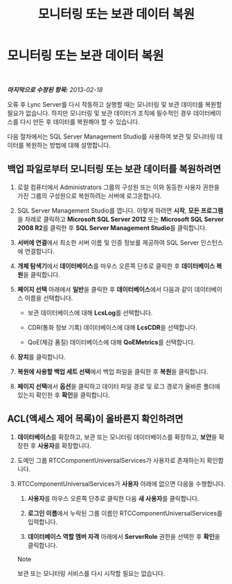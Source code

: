 ﻿---
title: 모니터링 또는 보관 데이터 복원
TOCTitle: 모니터링 또는 보관 데이터 복원
ms:assetid: 60118526-13bb-4b03-803e-6ffae219d436
ms:mtpsurl: https://technet.microsoft.com/ko-kr/library/Hh202175(v=OCS.15)
ms:contentKeyID: 52056866
ms.date: 08/24/2015
mtps_version: v=OCS.15
ms.translationtype: HT
---

# 모니터링 또는 보관 데이터 복원

 

_**마지막으로 수정된 항목:** 2013-02-18_

오류 후 Lync Server를 다시 작동하고 실행할 때는 모니터링 및 보관 데이터를 복원할 필요가 없습니다. 하지만 모니터링 및 보관 데이터가 조직에 필수적인 경우 데이터베이스를 다시 만든 후 데이터를 복원해야 할 수 있습니다.

다음 절차에서는 SQL Server Management Studio를 사용하여 보관 및 모니터링 데이터를 복원하는 방법에 대해 설명합니다.

## 백업 파일로부터 모니터링 또는 보관 데이터를 복원하려면

1.  로컬 컴퓨터에서 Administrators 그룹의 구성원 또는 이와 동등한 사용자 권한을 가진 그룹의 구성원으로 복원하려는 서버에 로그온합니다.

2.  SQL Server Management Studio를 엽니다. 이렇게 하려면 **시작**, **모든 프로그램**을 차례로 클릭하고 **Microsoft SQL Server 2012** 또는 **Microsoft SQL Server 2008 R2**를 클릭한 후 **SQL Server Management Studio**를 클릭합니다.

3.  **서버에 연결**에서 최소한 서버 이름 및 인증 정보를 제공하여 SQL Server 인스턴스에 연결합니다.

4.  **개체 탐색기**에서 **데이터베이스**를 마우스 오른쪽 단추로 클릭한 후 **데이터베이스 복원**을 클릭합니다.

5.  **페이지 선택** 아래에서 **일반**을 클릭한 후 **데이터베이스**에서 다음과 같이 데이터베이스 이름을 선택합니다.
    
      - 보관 데이터베이스에 대해 **LcsLog**를 선택합니다.
    
      - CDR(통화 정보 기록) 데이터베이스에 대해 **LcsCDR**을 선택합니다.
    
      - QoE(체감 품질) 데이터베이스에 대해 **QoEMetrics**를 선택합니다.

6.  **장치**를 클릭합니다.

7.  **복원에 사용할 백업 세트 선택**에서 백업 파일을 클릭한 후 **복원**을 클릭합니다.

8.  **페이지 선택**에서 **옵션**을 클릭하고 데이터 파일 경로 및 로그 경로가 올바른 폴더에 있는지 확인한 후 **확인**을 클릭합니다.

## ACL(액세스 제어 목록)이 올바른지 확인하려면

1.  **데이터베이스**를 확장하고, 보관 또는 모니터링 데이터베이스를 확장하고, **보안**을 확장한 후 **사용자**를 확장합니다.

2.  도메인 그룹 RTCComponentUniversalServices가 사용자로 존재하는지 확인합니다.

3.  RTCComponentUniversalServices가 **사용자** 아래에 없으면 다음을 수행합니다.
    
    1.  **사용자**를 마우스 오른쪽 단추로 클릭한 다음 **새 사용자**를 클릭합니다.
    
    2.  **로그인 이름**에서 누락된 그룹 이름인 RTCComponentUniversalServices를 입력합니다.
    
    3.  **데이터베이스 역할 멤버 자격** 아래에서 **ServerRole** 권한을 선택한 후 **확인**을 클릭합니다.
    

    > [!NOTE]
    > 보관 또는 모니터링 서비스를 다시 시작할 필요는 없습니다.


